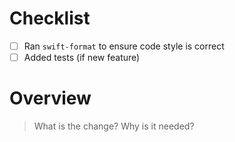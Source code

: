 # Checklist

- [ ] Ran `swift-format` to ensure code style is correct
- [ ] Added tests (if new feature)

# Overview

> What is the change? Why is it needed?
